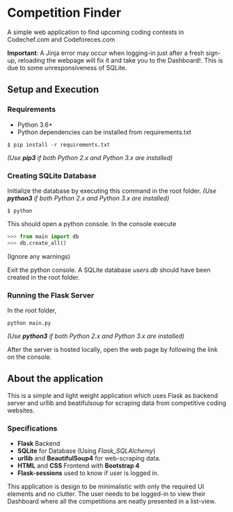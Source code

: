 # Competition Finder
A simple web application to find upcoming coding contests in Codechef.com and Codeforeces.com

**Important**: A Jinja error may occur when logging-in just after a fresh sign-up, reloading the webpage will fix it and take you to the Dashboard!. This is due to some unresponsiveness of SQLite.

## Setup and Execution

### Requirements

- Python 3.6+
- Python dependencies can be installed from requirements.txt

```shell
$ pip install -r requirements.txt
```
*(Use **pip3** if both Python 2.x and Python 3.x are installed)*

### Creating SQLite Database

Initialize the database by executing this command in the root folder. *(Use **python3** if both Python 2.x and Python 3.x are installed)* 

```shell
$ python
```

This should open a python console. In the console execute

```python
>>> from main import db
>>> db.create_all()
```

(Ignore any warnings)

Exit the python console. A SQLite database *users.db* should have been created in the root folder.

### Running the Flask Server

In the root folder,

```shell
python main.py
```

*(Use **python3** if both Python 2.x and Python 3.x are installed)* 

After the server is hosted locally, open the web page by following the link on the console.

## About the application

This is a simple and light weight application which uses Flask as backend server and urllib and beatifulsoup for scraping data from competitive coding websites.

### Specifications

- **Flask** Backend
- **SQLite** for Database (Using *Flask_SQLAlchemy*)
- **urllib** and **BeautifulSoup4** for web-scraping data.
- **HTML** and **CSS** Frontend with **Bootstrap 4**
- **Flask-sessions** used to know if user is logged in.

This application is design to be minimalistic with only the required UI elements and no clutter. The user needs to be logged-in to view their Dashboard where all the competitions are neatly presented in a list-view.